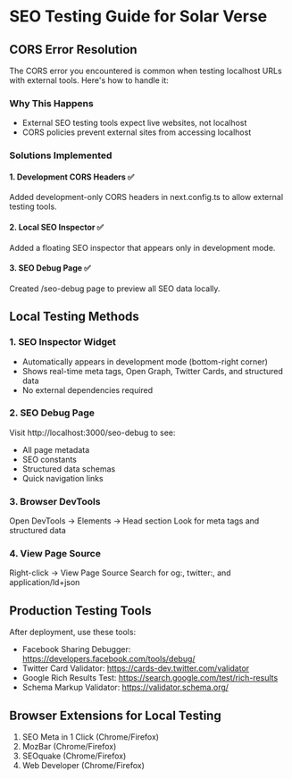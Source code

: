 # SEO Testing Guide for Solar Verse

## CORS Error Resolution

The CORS error you encountered is common when testing localhost URLs with external tools. Here's how to handle it:

### Why This Happens

- External SEO testing tools expect live websites, not localhost
- CORS policies prevent external sites from accessing localhost

### Solutions Implemented

#### 1. Development CORS Headers ✅

Added development-only CORS headers in next.config.ts to allow external testing tools.

#### 2. Local SEO Inspector ✅

Added a floating SEO inspector that appears only in development mode.

#### 3. SEO Debug Page ✅

Created /seo-debug page to preview all SEO data locally.

## Local Testing Methods

### 1. SEO Inspector Widget

- Automatically appears in development mode (bottom-right corner)
- Shows real-time meta tags, Open Graph, Twitter Cards, and structured data
- No external dependencies required

### 2. SEO Debug Page

Visit http://localhost:3000/seo-debug to see:

- All page metadata
- SEO constants
- Structured data schemas
- Quick navigation links

### 3. Browser DevTools

Open DevTools → Elements → Head section
Look for meta tags and structured data

### 4. View Page Source

Right-click → View Page Source
Search for og:, twitter:, and application/ld+json

## Production Testing Tools

After deployment, use these tools:

- Facebook Sharing Debugger: https://developers.facebook.com/tools/debug/
- Twitter Card Validator: https://cards-dev.twitter.com/validator
- Google Rich Results Test: https://search.google.com/test/rich-results
- Schema Markup Validator: https://validator.schema.org/

## Browser Extensions for Local Testing

1. SEO Meta in 1 Click (Chrome/Firefox)
2. MozBar (Chrome/Firefox)
3. SEOquake (Chrome/Firefox)
4. Web Developer (Chrome/Firefox)
